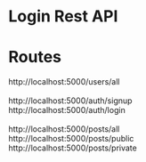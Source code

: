 # Login Rest API

# Routes

http://localhost:5000/users/all 
\
\
http://localhost:5000/auth/signup \
http://localhost:5000/auth/login \
\
http://localhost:5000/posts/all \
http://localhost:5000/posts/public \
http://localhost:5000/posts/private 

